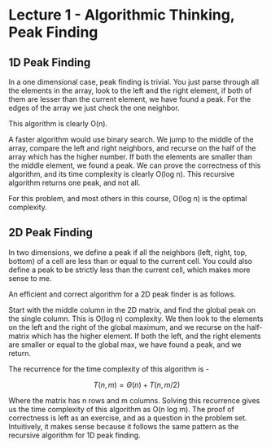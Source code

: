 # Lecture 1 - Algorithmic Thinking, Peak Finding
## 1D Peak Finding
In a one dimensional case, peak finding is trivial. You just parse through all the elements
in the array, look to the left and the right element, if both of them are lesser than the 
current element, we have found a peak. For the edges of the array we just check the one neighbor.

This algorithm is clearly O(n).

A faster algorithm would use binary search. We jump to the middle of the array, compare the 
left and right neighbors, and recurse on the half of the array which has the higher number. 
If both the elements are smaller than the middle element, we found a peak. We can prove the 
correctness of this algorithm, and its time complexity is clearly O(log n). This recursive 
algorithm returns one peak, and not all.

For this problem, and most others in this course, O(log n) is the optimal complexity.

## 2D Peak Finding
In two dimensions, we define a peak if all the neighbors (left, right, top, bottom) of a cell
are less than or equal to the current cell. You could also define a peak to be strictly less 
than the current cell, which makes more sense to me.

An efficient and correct algorithm for a 2D peak finder is as follows.

Start with the middle column in the 2D matrix, and find the global peak on the single column. 
This is O(log n) complexity. We then look to the elements on the left and the right of the global 
maximum, and we recurse on the half-matrix which has the higher element. If both the left, and the 
right elements are smaller or equal to the global max, we have found a peak, and we return.

The recurrence for the time complexity of this algorithm is -

$$ T(n,m) = \Theta(n) + T(n, m/2) $$

Where the matrix has n rows and m columns. Solving this recurrence gives us the time complexity 
of this algorithm as O(n log m). The proof of correctness is left as an exercise, and as a question 
in the problem set. Intuitively, it makes sense because it follows the same pattern as the recursive 
algorithm for 1D peak finding.